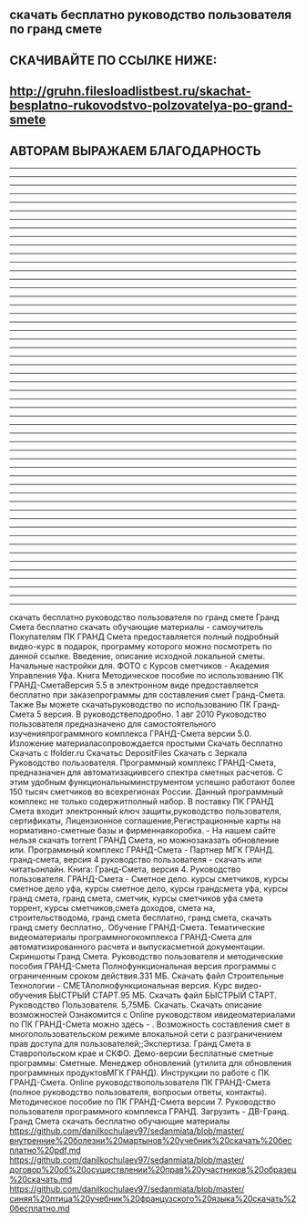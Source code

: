 скачать бесплатно руководство пользователя по гранд смете
--------------------------------------------------
СКАЧИВАЙТЕ ПО ССЫЛКЕ НИЖЕ:
--------------------------------------------------
http://gruhn.filesloadlistbest.ru/skachat-besplatno-rukovodstvo-polzovatelya-po-grand-smete
--------------------------------------------------
АВТОРАМ ВЫРАЖАЕМ БЛАГОДАРНОСТЬ
--------------------------------------------------
--------------------------------------------------
--------------------------------------------------
--------------------------------------------------
--------------------------------------------------
--------------------------------------------------
--------------------------------------------------
--------------------------------------------------
--------------------------------------------------
--------------------------------------------------
--------------------------------------------------
--------------------------------------------------
--------------------------------------------------
--------------------------------------------------
--------------------------------------------------
--------------------------------------------------
--------------------------------------------------
--------------------------------------------------
--------------------------------------------------
--------------------------------------------------
--------------------------------------------------
--------------------------------------------------
--------------------------------------------------
--------------------------------------------------
--------------------------------------------------
--------------------------------------------------
--------------------------------------------------
--------------------------------------------------
--------------------------------------------------
--------------------------------------------------
--------------------------------------------------
--------------------------------------------------
--------------------------------------------------
--------------------------------------------------
--------------------------------------------------
--------------------------------------------------
--------------------------------------------------
--------------------------------------------------
--------------------------------------------------
--------------------------------------------------
--------------------------------------------------
--------------------------------------------------
--------------------------------------------------
--------------------------------------------------
--------------------------------------------------
--------------------------------------------------
--------------------------------------------------
--------------------------------------------------
--------------------------------------------------
--------------------------------------------------
--------------------------------------------------
--------------------------------------------------
--------------------------------------------------
скачать бесплатно руководство пользователя по гранд смете Гранд Смета бесплатно скачать обучающие материалы - самоучитель Покупателям ПК ГРАНД Смета предоставляется полный подробный видео-курс в подарок, программу которого можно посмотреть по данной ссылке. Введение, описание исходной локальной сметы. Начальные настройки для. ФОТО с Курсов сметчиков - Академия Управления Уфа. Книга Методическое пособие по использованию ПК ГРАНД-СметаВерсия 5.5 в электронном виде предоставляется бесплатно при заказепрограммы для составления смет Гранд-Смета. Также Вы можете скачатьруководство по использованию ПК Гранд-Смета 5 версия. В руководствеподробно. 1 авг 2010  Руководство пользователя предназначено для самостоятельного изученияпрограммного комплекса ГРАНД-Смета версии 5.0. Изложение материаласопровождается простыми  Скачать бесплатно Скачать с Ifolder.ru Скачатьс DepositFiles Скачать с Зеркала  Руководство пользователя. Программный комплекс ГРАНД-Смета, предназначен для автоматизациивсего спектра сметных расчетов. С этим удобным функциональныминструментом успешно работают более 150 тысяч сметчиков во всехрегионах России. Данный программный комплекс не только содержитполный набор. В поставку ПК ГРАНД Смета входит электронный ключ защиты,руководство пользователя, сертификаты, Лицензионное соглашение,Регистрационные карты на нормативно-сметные базы и фирменнаякоробка. - На нашем сайте нельзя скачать torrent ГРАНД Смета, но можнозаказать обновление или. Программный комплекс ГРАНД-Смета - Партнер МГК ГРАНД. гранд-смета, версия 4 руководство пользователя - скачать или читатьонлайн. Книга: Гранд-Смета, версия 4. Руководство пользователя. ГРАНД-Смета - Сметное дело. курсы сметчиков, курсы сметное дело уфа, курсы сметное дело, курсы грандсмета уфа, курсы гранд смета, гранд смета, сметчик, курсы сметчиков уфа смета торрент, курсы сметчиков,смета доходов, смета на, строительстводома, гранд смета бесплатно, гранд смета, скачать гранд смету бесплатно,. Обучение ГРАНД-Смета. Тематические видеоматериалы программногокомплекса ГРАНД-Смета для автоматизированного расчета и выпускасметной документации. Скриншоты Гранд Смета. Руководство пользователя и методические пособия ГРАНД-Смета
Полнофункциональная версия программы с ограниченным сроком действия.331 МБ. Скачать файл Строительные Технологии - СМЕТАполнофункциональная версия. Курс видео-обучения БЫСТРЫЙ СТАРТ.95 MБ. Скачать файл БЫСТРЫЙ СТАРТ. Руководство Пользователя. 5,75MБ. Скачать. Скачать описание возможностей  Ознакомится с Online руководством ивидеоматериалами по ПК ГРАНД-Смета можно здесь - .  Возможность составления смет в многопользовательском режиме влокальной сети с разграничением прав доступа для пользователей;;Экспертиза. Гранд Смета в Ставропольском крае и СКФО. Демо-версии  Бесплатные сметные программы: Сметные. Менеджер обновлений (утилита для обновления программных продуктовМГК ГРАНД). Инструкции по работе с ПК ГРАНД-Смета. Online руководствопользователя ПК ГРАНД-Смета (полное руководство пользователя, вопросыи ответы, контакты). Методическое пособие по ПК ГРАНД-Смета версии 7. Руководство пользователя программного комплекса ГРАНД. Загрузить - ДВ-Гранд. Гранд Смета скачать бесплатно обучающие материалы
https://github.com/danilkochulaev97/sedanmiata/blob/master/внутренние%20болезни%20мартынов%20учебник%20скачать%20бесплатно%20pdf.md
https://github.com/danilkochulaev97/sedanmiata/blob/master/договор%20об%20осуществлении%20прав%20участников%20образец%20скачать.md
https://github.com/danilkochulaev97/sedanmiata/blob/master/синяя%20птица%20учебник%20французского%20языка%20скачать%20бесплатно.md